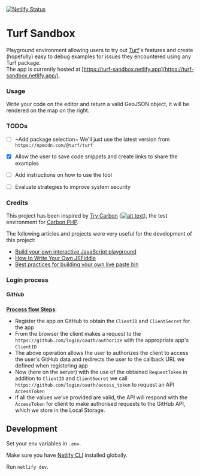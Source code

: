 [![Netlify Status](https://api.netlify.com/api/v1/badges/638b9095-c150-40dd-ba3b-e5e61586f35b/deploy-status)](https://app.netlify.com/sites/turf-sandbox/deploys)

# Turf Sandbox

Playground environment allowing users to try out [Turf](https://github.com/Turfjs/turf)'s features and create (hopefully)
 easy to debug examples for issues they encountered using any Turf package.<br>
The app is currently hosted at [https://turf-sandbox.netlify.app](https://turf-sandbox.netlify.app/).

### Usage

Write your code on the editor and return a valid GeoJSON object, it will be rendered on the map on the right.

### TODOs

- [ ] ~Add package selection~ We'll just use the latest version from `https://npmcdn.com/@turf/turf`

- [x] Allow the user to save code snippets and create links to share the examples

- [ ] Add instructions on how to use the tool

- [ ] Evaluate strategies to improve system security


### Credits

This project has been inspired by [Try Carbon][5] ([![alt text][4]](https://github.com/kylekatarnls/try-carbon)), the
 test environment for [Carbon PHP][6].

The following articles and projects were very useful for the development of this project:
- [Build your own interactive JavaScript playground][1]
- [How to Write Your Own JSFiddle][2]
- [Best practices for building your own live paste bin][3]

[1]: https://krasimirtsonev.com/blog/article/build-your-own-interactive-javascript-playground#transpiling-the-code
[2]: https://websanova.com/posts/jquery/how-to-write-your-own-jsfiddle-in-15-minutes-or-less
[3]: https://github.com/jsbin/jsbin/wiki/Best-practices-for-building-your-own-live-paste-bin#xss-from-dynamically-generated-iframe-to-top-level-application
[4]: http://i.imgur.com/9I6NRUm.png (see project on github)
[5]: https://try-carbon.herokuapp.com
[6]: https://carbon.nesbot.com


### Login process

##### GitHub

[**Process flow Steps**](https://medium.com/shriram-navaratnalingam/authentication-using-github-oauth-2-0-with-nodejs-be1091ce10a7):<br>
- Register the app on GitHub to obtain the `ClientID` and `ClientSecret` for the app
- From the browser the client makes a request to the `https://github.com/login/oauth/authorize` with
 the appropriate app's `ClientID`
- The above operation allows the user to authorizes the client to access the user's GitHub data and redirects the user
 to the callback URL we defined when registering app
- Now (here on the server) with the use of the obtained `RequestToken` in addition to `ClientID` and `ClientSecret` we
 call `https://github.com/login/oauth/access_token` to request an API `AccessToken`
- If all the values we've provided are valid, the API will respond with the `AccessToken` for client to make authorised
 requests to the GitHub API, which we store in the Local Storage.

## Development

Set your env variables in `.env`.

Make sure you have [Netlify CLI](https://github.com/netlify/cli) installed globally.

Run `netlify dev`.
